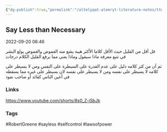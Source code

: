 ```yaml
---
{"dg-publish":true,"permalink":"/altelyqat-alemryt-literature-notes/ttwyr-aldhat-self-development/say-less-than-necessary/"}
---
```


## Say Less than Necessary

2022-09-20 06:46

قل أقل من القليل حيث الأقل كلاما الأكثر هيبة يشع منه الغموض والغموض يولع البشر في تتبع معرفة ماذا سيقول وماذا يعني مما يرفع القليل الكلام درجات

ثم أن من كثر كلامه دليل على عدم القدرة على السيطرة على النفس ومن لا يسيطر على كلامه لا يسيطر على نفسه ومن لا يسيطر على نفسه لان يسيطر على غيره مما يسقطه في أعين الناس كقائد أو صاحب نفوذ

### Links 
https://www.youtube.com/shorts/8s0_Z-iSbJk

### Tags
#RobertGreene #sayless #selfcontrol #lawsofpower


